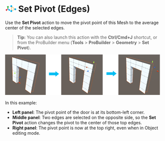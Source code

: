 # ![Set Pivot icon](images/icons/SetPivot.png) Set Pivot (Edges)

Use the __Set Pivot__ action to move the pivot point of this Mesh to the average center of the selected edges.

> **Tip:** You can also launch this action with the **Ctrl/Cmd+J** shortcut, or from the ProBuilder menu (**Tools** > **ProBuilder** > **Geometry** > **Set Pivot**). 



![Centering the pivot on selected Edges](images/Edge_SetPivot.png)

In this example:
* **Left panel**: The pivot point of the door is at its bottom-left corner.
* **Middle panel**: Two edges are selected on the opposite side, so the __Set Pivot__ action changes the pivot to the center of those top edges.
* **Right panel**: The pivot point is now at the top right, even when in Object editing mode.

